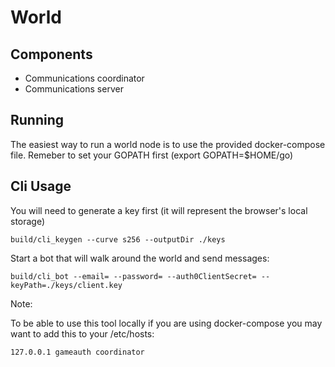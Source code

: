 # World

## Components

- Communications coordinator
- Communications server

## Running

The easiest way to run a world node is to use the provided docker-compose file. Remeber to set your GOPATH first (export GOPATH=$HOME/go)

## Cli Usage

You will need to generate a key first (it will represent the browser's local storage)
```
build/cli_keygen --curve s256 --outputDir ./keys
```

Start a bot that will walk around the world and send messages:
```
build/cli_bot --email= --password= --auth0ClientSecret= --keyPath=./keys/client.key
```

Note:

To be able to use this tool locally if you are using docker-compose you may want to add this to your /etc/hosts:

```
127.0.0.1 gameauth coordinator
```
